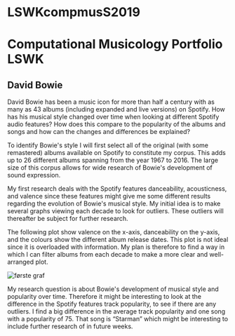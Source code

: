 # LSWKcompmusS2019

# Computational Musicology Portfolio LSWK

## David Bowie

David Bowie has been a music icon for more than half a century with as many as 43 albums (including expanded and live versions) on Spotify. How has his musical style changed over time when looking at different Spotify audio features? How does this compare to the popularity of the albums and songs and how can the changes and differences be explained? 

To identify Bowie's style I will first select all of the original (with some remastered) albums available on Spotify to constitute my corpus. This adds up to 26 different albums spanning from the year 1967 to 2016. The large size of this corpus allows for wide research of Bowie's development of sound expression.

My first research deals with the Spotify features danceability, acousticness, and valence since these features might give me some different results regarding the evolution of Bowie's musical style. My initial idea is to make several graphs viewing each decade to look for outliers. These outliers will thereafter be subject for further research.

The following plot show valence on the x-axis, danceability on the y-axis, and the colours show the different album release dates. This plot is not ideal since it is overloaded with information. My plan is therefore to find a way in which I can filter albums from each decade to make a more clear and well-arranged plot.   

![første graf](Rplot01.png)   

My research question is about Bowie's development of musical style and popularity over time. Therefore it might be interesting to look at the difference in the Spotify features track popularity, to see if there are any outliers. I find a big difference in the average track popularity and one song with a popularity of 75. That song is “Starman” which might be interesting to include further research of in future weeks.  
